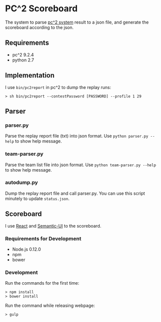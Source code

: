 # PC^2 Scoreboard

The system to parse [pc^2 system](http://www.ecs.csus.edu/pc2/) result to a json file, and generate the scoreboard according to the json.

## Requirements

- pc^2 9.2.4
- python 2.7

## Implementation

I use `bin/pc2report` in pc^2 to dump the replay runs:

	> sh bin/pc2report --contestPassword [PASSWORD] --profile 1 29

## Parser

### parser.py

Parse the replay report file (txt) into json format. Use `python parser.py --help` to show help message.

### team-parser.py

Parse the team list file into json format. Use `python team-parser.py --help` to show help message.

### autodump.py

Dump the replay report file and call parser.py. You can use this script minutely to update `status.json`.

## Scoreboard

I use [React](https://github.com/facebook/react) and [Semantic-UI](https://github.com/Semantic-Org/Semantic-UI) to the scoreboard.

### Requirements for Development

- Node.js 0.12.0
- npm
- bower

### Development

Run the commands for the first time:

	> npm install
	> bower install
	
Run the command while releasing webpage:

	> gulp
